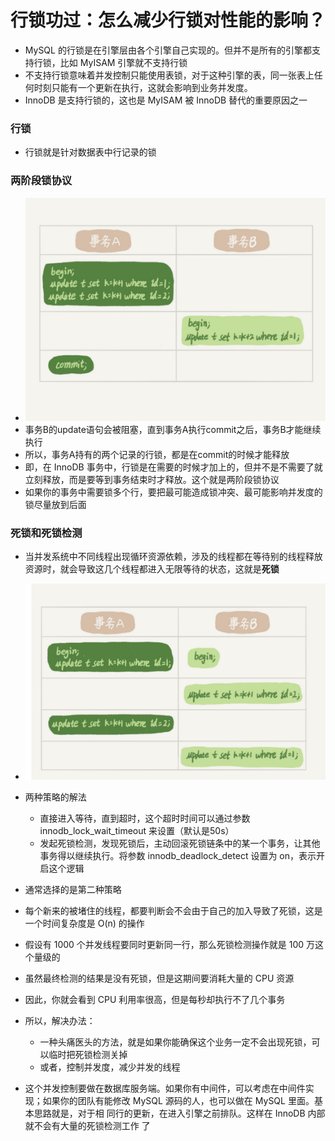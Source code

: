 # 行锁功过：怎么减少行锁对性能的影响？



- MySQL 的行锁是在引擎层由各个引擎自己实现的。但并不是所有的引擎都支持行锁，比如 MyISAM 引擎就不支持行锁
- 不支持行锁意味着并发控制只能使用表锁，对于这种引擎的表，同一张表上任何时刻只能有一个更新在执行，这就会影响到业务并发度。
- InnoDB 是支持行锁的，这也是 MyISAM 被 InnoDB 替代的重要原因之一





### 行锁

- 行锁就是针对数据表中行记录的锁





### 两阶段锁协议

- ![](images/两阶段锁.png)
- 事务B的update语句会被阻塞，直到事务A执行commit之后，事务B才能继续执行
- 所以，事务A持有的两个记录的行锁，都是在commit的时候才能释放
- 即，在 InnoDB 事务中，行锁是在需要的时候才加上的，但并不是不需要了就立刻释放，而是要等到事务结束时才释放。这个就是两阶段锁协议
- 如果你的事务中需要锁多个行，要把最可能造成锁冲突、最可能影响并发度的锁尽量放到后面





### 死锁和死锁检测

- 当并发系统中不同线程出现循环资源依赖，涉及的线程都在等待别的线程释放资源时，就会导致这几个线程都进入无限等待的状态，这就是**死锁**
- ![](images/死锁.png)
- 两种策略的解法
  - 直接进入等待，直到超时，这个超时时间可以通过参数 innodb_lock_wait_timeout 来设置（默认是50s）
  - 发起死锁检测，发现死锁后，主动回滚死锁链条中的某一个事务，让其他 事务得以继续执行。将参数 innodb_deadlock_detect 设置为 on，表示开启这个逻辑
- 通常选择的是第二种策略



- 每个新来的被堵住的线程，都要判断会不会由于自己的加入导致了死锁，这是一个时间复杂度是 O(n) 的操作
- 假设有 1000 个并发线程要同时更新同一行，那么死锁检测操作就是 100 万这个量级的
- 虽然最终检测的结果是没有死锁，但是这期间要消耗大量的 CPU 资源
- 因此，你就会看到 CPU 利用率很高，但是每秒却执行不了几个事务
- 所以，解决办法：
  - 一种头痛医头的方法，就是如果你能确保这个业务一定不会出现死锁，可以临时把死锁检测关掉
  - 或者，控制并发度，减少并发的线程
- 这个并发控制要做在数据库服务端。如果你有中间件，可以考虑在中间件实现；如果你的团队有能修改 MySQL 源码的人，也可以做在 MySQL 里面。基本思路就是，对于相 同行的更新，在进入引擎之前排队。这样在 InnoDB 内部就不会有大量的死锁检测工作 了